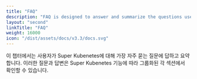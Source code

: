 ```yaml
---
title: "FAQ"
description: "FAQ is designed to answer and summarize the questions users ask most frequently about Super Kubenetes."
layout: "second"
linkTitle: "FAQ"
weight: 16000
icon: "/dist/assets/docs/v3.3/docs.svg"
---
```


이 챕터에서는 사용자가 Super Kubenetes에 대해 가장 자주 묻는 질문에 답하고 요약합니다. 이러한 질문과 답변은 Super Kubenetes 기능에 따라 그룹화된 각 섹션에서 확인할 수 있습니다.

